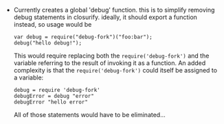   - Currently creates a global 'debug' function. this is to simplify removing debug statements in closurify. ideally, it should export a function instead, so usage would be

        var debug = require("debug-fork")("foo:bar");
        debug("hello debug!");

    This would require replacing both the `require('debug-fork')` and the variable referring to the result of invoking it as a function. An added complexity is that the `require('debug-fork')` could itself be assigned to a variable:

        debug = require 'debug-fork'
        debugError = debug "error"
        debugError "hello error"

    All of those statements would have to be eliminated...

